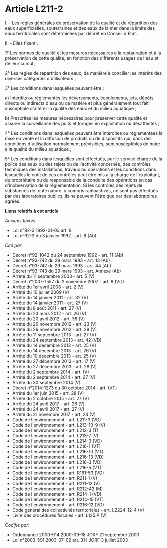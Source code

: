# Article L211-2

I. - Les règles générales de préservation de la qualité et de répartition des eaux superficielles, souterraines et des eaux
de la mer dans la limite des eaux territoriales sont déterminées par décret en Conseil d'Etat.

II. - Elles fixent :

1° Les normes de qualité et les mesures nécessaires à la restauration et à la préservation de cette qualité, en fonction des
différents usages de l'eau et de leur cumul ;

2° Les règles de répartition des eaux, de manière à concilier les intérêts des diverses catégories d'utilisateurs ;

3° Les conditions dans lesquelles peuvent être :

a) Interdits ou réglementés les déversements, écoulements, jets, dépôts directs ou indirects d'eau ou de matière et plus
généralement tout fait susceptible d'altérer la qualité des eaux et du milieu aquatique ;

b) Prescrites les mesures nécessaires pour préserver cette qualité et assurer la surveillance des puits et forages en
exploitation ou désaffectés ;

4° Les conditions dans lesquelles peuvent être interdites ou réglementées la mise en vente et la diffusion de produits ou de
dispositifs qui, dans des conditions d'utilisation normalement prévisibles, sont susceptibles de nuire à la qualité du milieu
aquatique ;

5° Les conditions dans lesquelles sont effectués, par le service chargé de la police des eaux ou des rejets ou de l'activité
concernée, des contrôles techniques des installations, travaux ou opérations et les conditions dans lesquelles le coût de ces
contrôles peut être mis à la charge de l'exploitant, du propriétaire ou du responsable de la conduite des opérations en cas
d'inobservation de la réglementation. Si les contrôles des rejets de substances de toute nature, y compris radioactives, ne
sont pas effectués par des laboratoires publics, ils ne peuvent l'être que par des laboratoires agréés.

**Liens relatifs à cet article**

_Anciens textes_:

  - Loi n°92-3 1992-01-03 art. 8
  - Loi n°92-3 du 3 janvier 1992 - art. 8 (Ab)

_Cité par_:

  - Décret n°92-1042 du 24 septembre 1992 - art. 11 (Ab)
  - Décret n°93-742 du 29 mars 1993 - art. 13 (Ab)
  - Décret n°93-742 du 29 mars 1993 - art. 44 (Ab)
  - Décret n°93-743 du 29 mars 1993 - art. Annexe (Ab)
  - Arrêté du 11 septembre 2003 - art. 5 (V)
  - Décret n°2007-1557 du 2 novembre 2007 - art. 9 (VD)
  - Arrêté du 1er avril 2008 - art. 2 (V)
  - Arrêté du 10 juillet 2009 (V)
  - Arrêté du 14 janvier 2011 - art. 32 (V)
  - Arrêté du 14 janvier 2011 - art. 27 (V)
  - Arrêté du 8 août 2011 - art. 27 (V)
  - Arrêté du 23 mars 2012 - art. 26 (V)
  - Arrêté du 20 avril 2012 - art. 36 (V)
  - Arrêté du 26 novembre 2012 - art. 23 (V)
  - Arrêté du 26 novembre 2012 - art. 28 (V)
  - Arrêté du 11 septembre 2013 - art. 27 (V)
  - Arrêté du 24 septembre 2013 - art. 42 (VD)
  - Arrêté du 14 décembre 2013 - art. 25 (V)
  - Arrêté du 14 décembre 2013 - art. 26 (V)
  - Arrêté du 10 décembre 2013 - art. 25 (V)
  - Arrêté du 27 décembre 2013 - art. 17 (V)
  - Arrêté du 27 décembre 2013 - art. 28 (V)
  - Arrêté du 2 septembre 2014 - art. (V)
  - Arrêté du 2 septembre 2014 - art. 27 (V)
  - Arrêté du 30 septembre 2014 (V)
  - Décret n°2014-1273 du 30 octobre 2014 - art. (VT)
  - Arrêté du 1er juin 2015 - art. 28 (V)
  - Arrêté du 2 octobre 2015 - art. 27 (V)
  - Arrêté du 24 avril 2017 - art. 26 (V)
  - Arrêté du 24 avril 2017 - art. 27 (V)
  - Arrêté du 21 novembre 2017 - art. 24 (V)
  - Code de l'environnement - art. L211-3 (VD)
  - Code de l'environnement - art. L213-10-9 (V)
  - Code de l'environnement - art. L213-3 (T)
  - Code de l'environnement - art. L213-7 (V)
  - Code de l'environnement - art. L214-3 (VD)
  - Code de l'environnement - art. L216-1 (VT)
  - Code de l'environnement - art. L216-10 (VT)
  - Code de l'environnement - art. L216-13 (VD)
  - Code de l'environnement - art. L216-3 (VD)
  - Code de l'environnement - art. L216-5 (VT)
  - Code de l'environnement - art. R181-53 (VD)
  - Code de l'environnement - art. R211-1 (V)
  - Code de l'environnement - art. R211-12 (V)
  - Code de l'environnement - art. R212-42 (M)
  - Code de l'environnement - art. R214-1 (VD)
  - Code de l'environnement - art. R214-15 (VT)
  - Code de l'environnement - art. R216-12 (VD)
  - Code général des collectivités territoriales - art. L2224-12-4 (V)
  - Livre des procédures fiscales - art. L135 P (V)

_Codifié par_:

  - Ordonnance 2000-914 2000-09-18 JORF 21 septembre 2000
  - Loi n°2003-591 2003-07-02 art. 31 I JORF 3 juillet 2003

